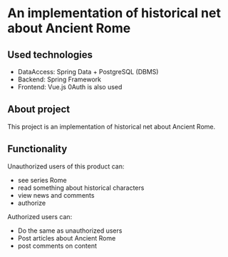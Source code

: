 # An implementation of historical net about Ancient Rome
## Used technologies
* DataAccess: Spring Data + PostgreSQL (DBMS)
* Backend: Spring Framework
* Frontend: Vue.js
0Auth is also used
## About project
This project is an implementation of historical net about Ancient Rome. 

## Functionality
Unauthorized users of this product can:
* see series Rome
* read something about historical characters
* view news and comments
* authorize

Authorized users can:
* Do the same as unauthorized users
* Post articles about Ancient Rome
* post comments on content
